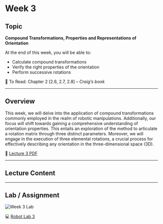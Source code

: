 # Week 3

## Topic
**Compound Transformations, Properties and Representations of Orientation**

At the end of this week, you will be able to:
- Calculate compound transformations  
- Verify the right properties of the orientation  
- Perform successive rotations  

📖 To Read: Chapter 2 [2.6, 2.7, 2.8] – *Craig’s book*

---

## Overview
This week, we will delve into the application of compound transformations commonly employed in the realm of robotic manipulations. Additionally, our focus will shift towards gaining a comprehensive understanding of orientation properties. This entails an exploration of the method to articulate a rotation matrix through three distinct parameters. Moreover, we will engage in the execution of three elemental rotations, a crucial process for effectively describing any orientation in the three-dimensional space (3D).

📂 [Lecture 3 PDF](Lecture-3-RBE-500-1.pdf)

---

## Lecture Content


---

## Lab / Assignment
![Week 3 Lab](8da5c4f6-2264-457e-96a7-4315e0ea56f6.png)

💻 [Robot Lab 3](Lecture-3-RBE-500-1.pdf)  <!-- or replace with actual lab file if different -->
